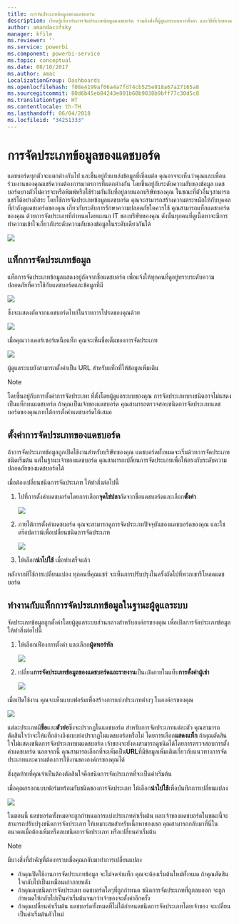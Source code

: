 ```yaml
---
title: การจัดประเภทข้อมูลของแดชบอร์ด
description: เรียนรู้เกี่ยวกับการจัดประเภทข้อมูลแดชบอร์ด รวมถึงสิ่งที่ีผู้ดูแลระบบควรตั้งค่า และวิธีที่เจ้าของแดชบอร์ดสามารถเปลี่ยนการจัดประเภท
author: amandacofsky
manager: kfile
ms.reviewer: ''
ms.service: powerbi
ms.component: powerbi-service
ms.topic: conceptual
ms.date: 08/10/2017
ms.author: amac
LocalizationGroup: Dashboards
ms.openlocfilehash: f08e4199af06a4a7fd74cb525e918a67a27165a8
ms.sourcegitcommit: 80d6b45eb84243e801b60b9038b9bff77c30d5c8
ms.translationtype: HT
ms.contentlocale: th-TH
ms.lasthandoff: 06/04/2018
ms.locfileid: "34251333"
---
```

# <a name="dashboard-data-classification"></a>การจัดประเภทข้อมูลของแดชบอร์ด
แดชบอร์ดทุกตัวจะแตกต่างกันไป และขึ้นอยู่กับแหล่งข้อมูลที่เชื่อมต่อ คุณอาจจะเห็นว่าคุณและเพื่อนร่วมงานของคุณแชร์ความต้องการมาตรการที่แตกต่างกัน โดยขึ้นอยู่กับระดับความลับของข้อมูล แดชบอร์ดบางตัวไม่ควรจะหรือพิมพ์หรือใช้ร่วมกันกับที่อยู่ภายนอกบริษัทของคุณ ในขณะที่ตัวอื่นๆสามารถแชร์ได้อย่างอิสระ โดยใช้การจัดประเภทข้อมูลแดชบอร์ด คุณจะสามารถสร้างความตระหนักให้กับบุคคลที่กำลังดูแดชบอร์ดของคุณ เกี่ยวกับระดับการรักษาความปลอดภัยใดควรใช้ คุณสามารถแท็กแดชบอร์ดของคุณ ด้วยการจัดประเภทที่กำหนดโดยแผนก IT ของบริษัทของคุณ ดังนั้นทุกคนที่ดูเนื้อหาจะมีการทำความเข้าใจเกี่ยวกับระดับความลับของข้อมูลในระดับเดียวกันได้

![](media/service-data-classification/dashboard_tagged_as_hbi.png)

## <a name="data-classification-tags"></a>แท็กการจัดประเภทข้อมูล
แท็กการจัดประเภทข้อมูลแสดงอยู่ถัดจากชื่อแดชบอร์ด เพื่อแจ้งให้ทุกคนที่ดูอยู่ทราบระดับความปลอดภัยที่ควรใช้กับแดชบอร์ดและข้อมูลที่มี

![](media/service-data-classification/tag_next_to_title.png)

ซึ่งจะแสดงถัดจากแดชบอร์ดไทล์ในรายการโปรดของคุณด้วย

![](media/service-data-classification/tag_on_dashboard_tile.png)

เมื่อคุณวางเคอร์เซอร์เหนือแท็ก คุณจะเห็นชื่อเต็มของการจัดประเภท

![](media/service-data-classification/tag_tooltip.png)

ผู้ดูแลระบบยังสามารถตั้งค่าเป็น URL สำหรับแท็กที่ให้ข้อมูลเพิ่มเติม

> [!NOTE]
> โดยขึ้นอยู่กับการตั้งค่าการจัดประเภท ที่ตั้งโดยผู้ดูแลระบบของคุณ การจัดประเภทบางชนิดอาจไม่แสดงเป็นแท็กบนแดชบอร์ด ถ้าคุณเป็นเจ้าของแดชบอร์ด คุณสามารถตรวจสอบชนิดการจัดประเภทแดชบอร์ดของคุณภายใต้การตั้งค่าแดชบอร์ดได้เสมอ
> 
> 

## <a name="setting-a-dashboards-classification"></a>ตั้งค่าการจัดประเภทของแดชบอร์ด
ถ้าการจัดประเภทข้อมูลถูกเปิดใช้งานสำหรับบริษัทของคุณ แดชบอร์ดทั้งหมดจะเริ่มด้วยการจัดประเภทชนิดเริ่มต้น แต่ในฐานะเจ้าของแดชบอร์ด คุณสามารถเปลี่ยนการจัดประเภทเพื่อให้ตรงกับระดับความปลอดภัยของแดชบอร์ดได้

เมื่อต้องเปลี่ยนชนิดการจัดประเภท ให้ทำสิ่งต่อไปนี้

1. ไปที่การตั้งค่าแดชบอร์ดโดยการเลือก**จุดไข่ปลา**ถัดจากชื่อแดชบอร์ดและเลือก**ตั้งค่า**
   
    ![](media/service-data-classification/dashboard_settings.png)
2. ภายใต้การตั้งค่าแดชบอร์ด คุณจะสามารถดูการจัดประเภทปัจจุบันของแดชบอร์ดของคุณ และใชดร๊อปดาวน์เพื่อเปลี่ยนชนิดการจัดประเภท
   
    ![](media/service-data-classification/classification_setting_dropdown.png)
3. ให้เลือก**นำไปใช้** เมื่อทำเสร็จแล้ว

หลังจากทีใช้การเปลี่ยนแปลง ทุกคนที่คุณแชร์ จะเห็นการปรับปรุงในครั้งถัดไปที่พวกเขารีโหลดแดชบอร์ด

## <a name="working-with-data-classification-tags-as-an-admin"></a>ทำงานกับแท็กการจัดประเภทข้อมูลในฐานะผู้ดูแลระบบ
จัดประเภทข้อมูลถูกตั้งค่าโดยผู้ดูแลระบบส่วนกลางสำหรับองค์กรของคุณ เพื่อเปิดการจัดประเภทข้อมูล ให้ทำสิ่งต่อไปนี้

1. ให้เลือกเฟืองการตั้งค่า และเลือก**ผู้ดพอร์ทัล**
   
    ![](media/service-data-classification/admin_portal_in_settings.png)
2. เปลี่ยน**การจัดประเภทข้อมูลของแดชบอร์ดและรายงาน**เป็น*เปิด*ภายในแท็บ**การตั้งค่าผู้เช่า**
   
    ![](media/service-data-classification/data_classification_switch_location.png)

เมื่อเปิดใช้งาน คุณจะเห็นแบบฟอร์มเพื่อสร้างการแบ่งประเภทต่างๆ ในองค์กรของคุณ

![](media/service-data-classification/blank_classification_form.png)

แต่ละประเภทมี**ชื่อ**และ**ตัวย่อ**ซึ่งจะปรากฏในแดชบอร์ด สำหรับการจัดประเภทแต่ละตัว คุณสามารถตัดสินใจว่าจะให้แท็กอ้างอิงแบบย่อปรากฏในแดชบอร์ดหรือไม่ โดยการเลือก**แสดงแท็ก** ถ้าคุณตัดสินใจไม่แสดงชนิดการจัดประเภทบนแดชบอร์ด เจ้าของจะยังคงสามารถดูชนิดได้โดยการตรวจสอบการตั้งค่าแดชบอร์ด นอกจากนี้ คุณสามารถเลือกที่จะเพิ่มเป็น**URL**ที่มีข้อมูลเพิ่มเติมเกี่ยวกับแนวทางการจัดประเภทและความต้องการใช้งานขององค์กรของคุณได้  

สิ่งสุดท้ายที่คุณจำเป็นต้องตัดสินใจคือชนิดการจัดประเภทที่จะเป็นค่าเริ่มต้น  

เมื่อคุณกรอกแบบฟอร์มพร้อมกับชนิดของการจัดประเภท ให้เลือก**นำไปใช้**เพื่อบันทึกการเปลี่ยนแปลง

![](media/service-data-classification/filled_in_classification_form.png)

ในตอนนี้ แดชบอร์ดทั้งหมดจะถูกกำหนดการแบ่งประเภทค่าเริ่มต้น และเจ้าของแดชบอร์ดในขณะนี้จะสามารถปรับปรุงชนิดการจัดประเภท ให้เหมาะสมสำหรับเนื้อหาของเธอ คุณสามารถกลับมาที่นี่ในอนาคตเมื่อต้องเพิ่มหรือลบชนิดการจัดประเภท หรือเปลี่ยนค่าเริ่มต้น  

> [!NOTE]
> มีบางสิ่งที่สำคัญที่ต้องทราบเมื่อคุณกลับมาทำการเปลี่ยนแปลง
> 
> * ถ้าคุณปิดใช้งานการจัดประเภทข้อมูล จะไม่จดจำแท็ก คุณจะต้องเริ่มต้นใหม่ทั้งหมด ถ้าคุณตัดสินใจกลับไปเป็นเหมือนเก่าภายหลัง  
> * ถ้าคุณลบชนิดการจัดประเภท แดชบอร์ดใดๆที่ถูกกำหนด ชนิดการจัดประเภทที่ถูกลบออก จะถูกกำหนดให้กลับไปเป็นค่าเริ่มต้นจนกว่าเจ้าของจะตั้งค่าอีกครั้ง  
> * ถ้าคุณเปลี่ยนค่าเริ่มต้น แดชบอร์ดทั้งหมดที่ไม่ได้กำหนดชนิดการจัดประเภทโดยเจ้าของ จะเปลี่ยนเป็นค่าเริ่มต้นตัวใหม่
> 
> 

